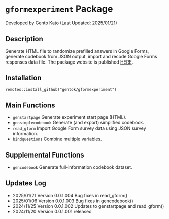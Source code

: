# <code>gformexperiment</code> Package
Developed by Gento Kato (Last Updated: 2025/01/21) 

## Description

Generate HTML file to randomize prefilled answers in Google Forms, generate codebook from JSON output, import and recode Google Forms responses data file. The package website is published [HERE](https://gentok.github.io/gformexperiment/).

## Installation

<code>remotes::install_github("gentok/gformexperiment")</code>

## Main Functions

* <code>genstartpage</code> Generate experiment start page (HTML).
* <code>gensimplecodebook</code> Generate (and export) simplified codebook.
* <code>read_gform</code> Import Google Form survey data using JSON survey information.
* <code>bindquestions</code> Combine multiple variables.

## Supplemental Functions

* <code>gencodebook</code> Generate full-information codebook dataset.

## Updates Log

* 2025/01/21 Version 0.0.1.004 Bug fixes in read_gform()
* 2025/01/06 Version 0.0.1.003 Bug fixes in gencodebook()
* 2024/11/25 Version 0.0.1.002 Updates to genstartpage and read_gform()
* 2024/11/20 Version 0.0.1.001 released
